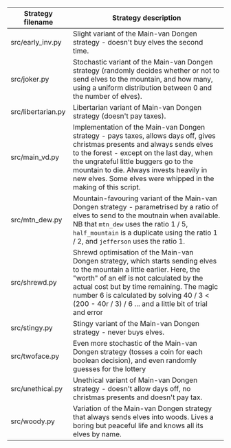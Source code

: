 Strategy filename | Strategy description
---|---
src/early\_inv.py | Slight variant of the Main-van Dongen strategy - doesn't buy elves the second time.
src/joker.py | Stochastic variant of the Main-van Dongen strategy (randomly decides whether or not to send elves to the mountain, and how many, using a uniform distribution between 0 and the number of elves).
src/libertarian.py | Libertarian variant of Main-van Dongen strategy (doesn't pay taxes).
src/main\_vd.py | Implementation of the Main-van Dongen strategy - pays taxes, allows days off, gives christmas presents and always sends elves to the forest - except on the last day, when the ungrateful little buggers go to the mountain to die. Always invests heavily in new elves. Some elves were whipped in the making of this script.
src/mtn\_dew.py | Mountain-favouring variant of the Main-van Dongen strategy - parametrised by a ratio of elves to send to the moutnain when available. NB that `mtn_dew` uses the ratio 1 / 5, `half_mountain` is a duplicate using the ratio 1 / 2, and `jefferson` uses the ratio 1.
src/shrewd.py | Shrewd optimisation of the Main-van Dongen strategy, which starts sending elves to the mountain a little earlier. Here, the "worth" of an elf is not calculated by the actual cost but by time remaining. The magic number 6 is calculated by solving 40 / 3 < (200 - 40r / 3) / 6 ... and a little bit of trial and error
src/stingy.py | Stingy variant of the Main-van Dongen strategy - never buys elves.
src/twoface.py | Even more stochastic of the Main-van Dongen strategy (tosses a coin for each boolean decision), and even randomly guesses for the lottery
src/unethical.py | Unethical variant of Main-van Dongen strategy - doesn't allow days off, no christmas presents and doesn't pay tax.
src/woody.py | Variation of the Main-van Dongen strategy that always sends elves into woods. Lives a boring but peaceful life and knows all its elves by name.
